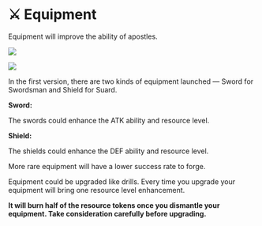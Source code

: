 # ⚔ Equipment



Equipment will improve the ability of apostles.

![](https://miro.medium.com/max/1400/1\*ao6HBVjTrUs36I9AEEFTfg.png)

![](https://miro.medium.com/max/1400/1\*QRNpkEW\_BN8aM6HK4WNccQ.png)

In the first version, there are two kinds of equipment launched — Sword for Swordsman and Shield for Suard.

**Sword:**

The swords could enhance the ATK ability and resource level.

**Shield:**

The shields could enhance the DEF ability and resource level.

More rare equipment will have a lower success rate to forge.

Equipment could be upgraded like drills. Every time you upgrade your equipment will bring one resource level enhancement.

**It will burn half of the resource tokens once you dismantle your equipment. Take consideration carefully before upgrading.**

## &#x20;<a href="#498c" id="498c"></a>
